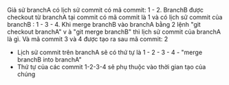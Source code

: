 Giả sử branchA có lịch sử commit có mã commit: 1 - 2.
BranchB được checkout từ branchA tại commit có mã commit là 1
và có lịch sử commit của branchB : 1 - 3 - 4.
Khi merge branchB vào branchA bằng 2 lệnh "git checkout branchA" v
à "git merge branchB" thì lịch sử commit của branchA là gì.
Và mã commit 3 và 4 được tạo ra sau mã commit: 2
- Lịch sử commit trên branchA sẽ có thứ tự là 1 - 2 - 3 - 4 - "merge branchB into branchA"
- Thứ tự của các commit 1-2-3-4 sẽ phụ thuộc vào thời gian tạo của chúng
